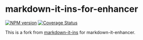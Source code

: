# markdown-it-ins-for-enhancer

[![NPM version](https://img.shields.io/npm/v/markdown-it-ins-for-enhancer.svg?style=flat)](https://www.npmjs.org/package/markdown-it-ins-for-enhancer)
[![Coverage Status](https://codecov.io/gh/Dedicatus546/markdown-it-enhancer/branch/main/graph/badge.svg?component=plugin-ins)](https://app.codecov.io/github/Dedicatus546/markdown-it-enhancer/tree/main?components%5B0%5D=plugin-ins)

This is a fork from [markdown-it-ins](https://github.com/markdown-it/markdown-it-ins) for markdown-it-enhancer.
